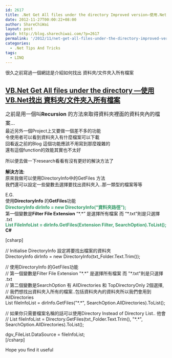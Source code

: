 ```yaml
---
id: 2617
title: .Net Get All files under the directory Improved version—使用.Net找出 資料夾/文件夾入所有檔案改進版
date: 2012-11-27T00:00:22+08:00
author: ShareChiWai
layout: post
guid: http://blog.sharechiwai.com/?p=2617
permalink: '/2012/11/net-get-all-files-under-the-directory-improved-version-%e4%bd%bf%e7%94%a8-net%e6%89%be%e5%87%ba-%e8%b3%87%e6%96%99%e5%a4%be%e6%96%87%e4%bb%b6%e5%a4%be%e5%85%a5%e6%89%80%e6%9c%89%e6%aa%94/'
categories:
  - .Net Tips And Tricks
tags:
  - LINQ
---
```

很久之前寫過一個網誌是介紹如何找出 資料夾/文件夾入所有檔案

## <a title="Permalink to VB.Net Get All files under the directory —使用VB.Net找出 資料夾/文件夾入所有檔案" href="http://blog.sharechiwai.com/2010/09/vb-net-get-all-files-under-the-directory-%e4%bd%bf%e7%94%a8vb-net%e6%89%be%e5%87%ba-%e8%b3%87%e6%96%99%e5%a4%be%e6%96%87%e4%bb%b6%e5%a4%be%e5%85%a5%e6%89%80%e6%9c%89%e6%aa%94%e6%a1%88/" rel="bookmark">VB.Net Get All files under the directory —使用VB.Net找出 資料夾/文件夾入所有檔案</a>

<span style="line-height: 1.714285714; font-size: 1rem;">之前是用一個叫<strong>Recursion</strong> 的方法來取得資料夾裡面的資料夾內的檔案&#8230;</span>  
最近另外一個Project上又要做一個差不多的功能  
令使用者可以看到資料夾入有什麼檔案可以下載  
回看返之前的Blog 這個功能應該不用寫到那麼複雜的  
還有這個function的效能其實也不太好

所以便去做一下research看看有沒有更好的解決方法了

**解決方法**:  
原來我做可以使用DirectoryInfo中的GetFiles 方法  
我們還可以設定一些變數去選擇要找出資料夾入..那一類型的檔案等等

E.G.  
使用**DirectoryInfo** 的**GetFiles**功能  
<span style="color: #339966;"><strong>DirectoryInfo dirInfo = new DirectoryInfo(&#8220;資料夾路徑&#8221;);</strong></span>  
第一個變數是**Filter File Extension** &#8220;\*.\*&#8221; 是選擇所有檔案 而 &#8220;*.txt&#8221;則是只選擇 .txt  
<span style="color: #339966;"><strong>List FileInfoList = dirInfo.GetFiles(Extension Filter, SearchOption).ToList();</strong></span>  
**C#**

[csharp]

// Initialise DirectoryInfo 設定將要找出檔案的資料夾  
DirectoryInfo dirInfo = new DirectoryInfo(txt_Folder.Text.Trim());

// 使用DirectoryInfo 的GetFiles功能  
// 第一個變數是Filter File Extension "\*.\*" 是選擇所有檔案 而 "*.txt"則是只選擇 .txt  
// 第二個變數是SearchOption 有 AllDirectories 和 TopDirectoryOnly 2個選擇,  
// 我們想找出資料夾入所有的檔案..包括資料夾內的資料夾所以我們會用到AllDirectories  
List<FileInfo> fileInfoList = dirInfo.GetFiles("\*.\*", SearchOption.AllDirectories).ToList();

// 如果你只需要檔案名稱的話可以使用Directory Instead of Directory List.. 他會  
// List<String> fileInfoList = Directory.GetFiles(txt_Folder.Text.Trim(), "\*.\*", SearchOption.AllDirectories).ToList();

dgv_FileList.DataSource = fileInfoList;  
[/csharp]

Hope you find it useful